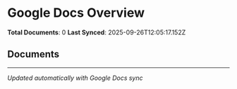 # Google Docs Overview

**Total Documents**: 0
**Last Synced**: 2025-09-26T12:05:17.152Z

## Documents


---
*Updated automatically with Google Docs sync*
